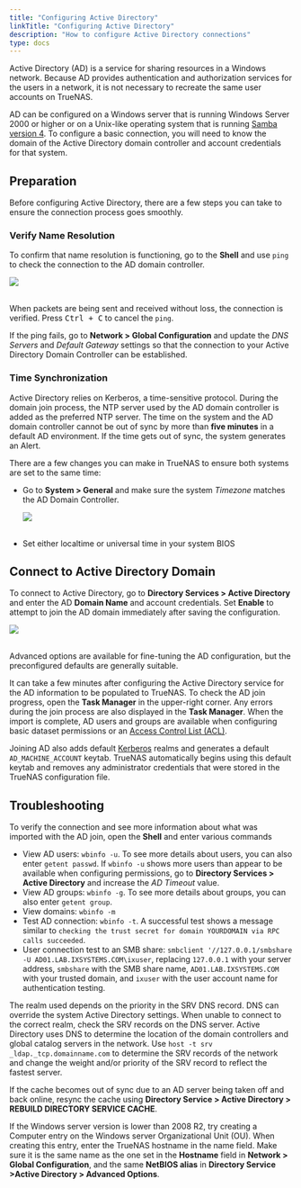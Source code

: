 ```yaml
---
title: "Configuring Active Directory"
linkTitle: "Configuring Active Directory"
description: "How to configure Active Directory connections"
type: docs
---
```


Active Directory (AD) is a service for sharing resources in a Windows network.
Because AD provides authentication and authorization services for the users in a network, it is not necessary to recreate the same user accounts on TrueNAS.

AD can be configured on a Windows server that is running Windows Server 2000 or higher or on a Unix-like operating system that is running [Samba version 4](https://wiki.samba.org/index.php/Setting_up_Samba_as_an_Active_Directory_Domain_Controller#Provisioning_a_Samba_Active_Directory).
To configure a basic connection, you will need to know the domain of the Active Directory domain controller and account credentials for that system.

## Preparation

Before configuring Active Directory, there are a few steps you can take to ensure the connection process goes smoothly.

### Verify Name Resolution

To confirm that name resolution is functioning, go to the **Shell** and use `ping` to check the connection to the AD domain controller.

<img src="/images/shell-ad-dc-ping.png">
<br><br>

When packets are being sent and received without loss, the connection is verified.
Press <kbd>Ctrl + C</kbd> to cancel the `ping`.

If the ping fails, go to **Network > Global Configuration** and update the *DNS Servers* and *Default Gateway* settings so that the connection to your Active Directory Domain Controller can be established.

### Time Synchronization

Active Directory relies on Kerberos, a time-sensitive protocol.
During the domain join process, the NTP server used by the AD domain controller is added as the preferred NTP server.
The time on the system and the AD domain controller cannot be out of sync by more than **five minutes** in a default AD environment.
If the time gets out of sync, the system generates an Alert.

There are a few changes you can make in TrueNAS to ensure both systems are set to the same time:

* Go to **System > General** and make sure the system *Timezone* matches the AD Domain Controller.

  <img src="/images/system-general-timezone.png">
  <br><br>

* Set either localtime or universal time in your system BIOS

## Connect to Active Directory Domain

To connect to Active Directory, go to **Directory Services > Active Directory** and enter the AD **Domain Name** and account credentials.
Set **Enable** to attempt to join the AD domain immediately after saving the configuration.

<img src="/images/directoryservices-activedirectory-example.png">
<br><br>

Advanced options are available for fine-tuning the AD configuration, but the preconfigured defaults are generally suitable.

It can take a few minutes after configuring the Active Directory service for the AD information to be populated to TrueNAS.
To check the AD join progress, open the <i class="fas fa-clipboard"></i> **Task Manager** in the upper-right corner.
Any errors during the join process are also displayed in the **Task Manager**.
When the import is complete, AD users and groups are available when configuring basic dataset permissions or an [Access Control List (ACL)](/docs/tasks/advanced/editingacls/).

Joining AD also adds default [Kerberos](https://web.mit.edu/kerberos/) realms and generates a default `AD_MACHINE_ACCOUNT` keytab.
TrueNAS automatically begins using this default keytab and removes any administrator credentials that were stored in the TrueNAS configuration file.

## Troubleshooting

To verify the connection and see more information about what was imported with the AD join, open the **Shell** and enter various commands

* View AD users: `wbinfo -u`.
  To see more details about users, you can also enter `getent passwd`.
  If `wbinfo -u` shows more users than appear to be available when configuring permissions, go to **Directory Services > Active Directory** and increase the *AD Timeout* value.
* View AD groups: `wbinfo -g`.
  To see more details about groups, you can also enter `getent group`.
* View domains: `wbinfo -m`
* Test AD connection: `wbinfo -t`. A successful test shows a message similar to `checking the trust secret for domain YOURDOMAIN via RPC calls succeeded`.
* User connection test to an SMB share: `smbclient '//127.0.0.1/smbshare -U AD01.LAB.IXSYSTEMS.COM\ixuser`, replacing `127.0.0.1` with your server address, `smbshare` with the SMB share name, `AD01.LAB.IXSYSTEMS.COM` with your trusted domain, and `ixuser` with the user account name for authentication testing.

The realm used depends on the priority in the SRV DNS record.
DNS can override the system Active Directory settings.
When unable to connect to the correct realm, check the SRV records on the DNS server.
Active Directory uses DNS to determine the location of the domain controllers and global catalog servers in the network.
Use `host -t srv _ldap._tcp.domainname.com` to determine the SRV records of the network and change the weight and/or priority of the SRV record to reflect the fastest server.

If the cache becomes out of sync due to an AD server being taken off and back online, resync the cache using **Directory Service > Active Directory > REBUILD DIRECTORY SERVICE CACHE**.

If the Windows server version is lower than 2008 R2, try creating a Computer entry on the Windows server Organizational Unit (OU).
When creating this entry, enter the TrueNAS hostname in the name field.
Make sure it is the same name as the one set in the **Hostname** field in **Network > Global Configuration**, and the same **NetBIOS alias** in **Directory Service >Active Directory > Advanced Options**.
